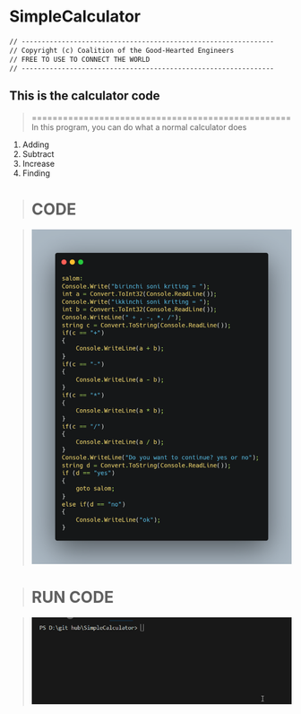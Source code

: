 # SimpleCalculator

    // ---------------------------------------------------------------
    // Copyright (c) Coalition of the Good-Hearted Engineers
    // FREE TO USE TO CONNECT THE WORLD
    // ---------------------------------------------------------------

<h2>This is the calculator code</h2>

> ==================================================<br>
> In this program, you can do what a normal calculator does

1. Adding
2. Subtract
3. Increase 
4. Finding
   
> <h1>CODE</h1>

> ![CODE](/img/carbon.png)

> <h1>RUN CODE</h1>

> ![RUN CODE](/img/run%20code.gif)
